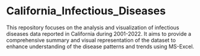 # California_Infectious_Diseases
This repository focuses on the analysis and visualization of infectious diseases data reported in California during 2001-2022. It aims to provide a comprehensive summary and visual representation of the dataset to enhance understanding of the disease patterns and trends using MS-Excel.
